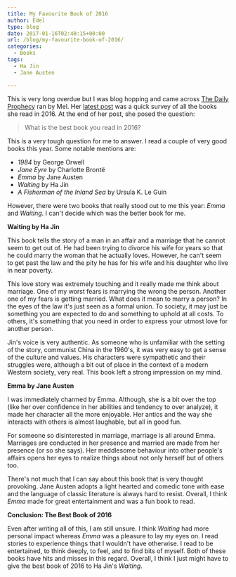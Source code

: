 ```yaml
---
title: My Favourite Book of 2016
author: Edel
type: blog
date: 2017-01-16T02:40:15+00:00
url: /blog/my-favourite-book-of-2016/
categories:
  - Books
tags:
  - Ha Jin
  - Jane Austen

---
```

This is very long overdue but I was blog hopping and came across [The Daily Prophecy][1] ran by Mel. Her [latest post][2] was a quick survey of all the books she read in 2016. At the end of her post, she posed the question:

> What is the best book you read in 2016?

This is a very tough question for me to answer. I read a couple of very good books this year. Some notable mentions are:

  * _1984_ by George Orwell
  * _Jane Eyre_ by Charlotte Brontë
  * _Emma_ by Jane Austen
  * _Waiting_ by Ha Jin
  * _A Fisherman of the Inland Sea_ by Ursula K. Le Guin

However, there were two books that really stood out to me this year: _Emma_ and _Waiting_. I can't decide which was the better book for me.

**Waiting by Ha Jin**

This book tells the story of a man in an affair and a marriage that he cannot seem to get out of. He had been trying to divorce his wife for years so that he could marry the woman that he actually loves. However, he can't seem to get past the law and the pity he has for his wife and his daughter who live in near poverty.

This love story was extremely touching and it really made me think about marriage. One of my worst fears is marrying the wrong the person. Another one of my fears is getting married. What does it mean to marry a person? In the eyes of the law it's just seen as a formal union. To society, it may just be something you are expected to do and something to uphold at all costs. To others, it's something that you need in order to express your utmost love for another person.

Jin's voice is very authentic. As someone who is unfamiliar with the setting of the story, communist China in the 1960's, it was very easy to get a sense of the culture and values. His characters were sympathetic and their struggles were, although a bit out of place in the context of a modern Western society, very real. This book left a strong impression on my mind. 

**Emma by Jane Austen**

I was immediately charmed by Emma. Although, she is a bit over the top (like her over confidence in her abilities and tendency to over analyze), it made her character all the more enjoyable. Her antics and the way she interacts with others is almost laughable, but all in good fun.

For someone so disinterested in marriage, marriage is all around Emma. Marriages are conducted in her presence and married are made from her presence (or so she says). Her meddlesome behaviour into other people's affairs opens her eyes to realize things about not only herself but of others too.

There's not much that I can say about this book that is very thought provoking. Jane Austen adopts a light hearted and comedic tone with ease and the language of classic literature is always hard to resist. Overall, I think _Emma_ made for great entertainment and was a fun book to read.

**Conclusion: The Best Book of 2016** 

Even after writing all of this, I am still unsure. I think _Waiting_ had more personal impact whereas _Emma_ was a pleasure to lay my eyes on. I read stories to experience things that I wouldn't have otherwise. I read to be entertained, to think deeply, to feel, and to find bits of myself. Both of these books have hits and misses in this regard. Overall, I think I just might have to give the best book of 2016 to Ha Jin's _Waiting_.

 [1]: https://thedailyprophecy.blogspot.ca
 [2]: https://thedailyprophecy.blogspot.ca/2017/01/7th-annual-end-of-year-survey-2016-part.html